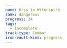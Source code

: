 ```yaml
---
name: Orcs in Witenspire
rank: dangerous
progress: 24
tags:
  - incomplete
track-type: Combat
iron-vault-kind: progress
---
```



```iron-vault-track
```

